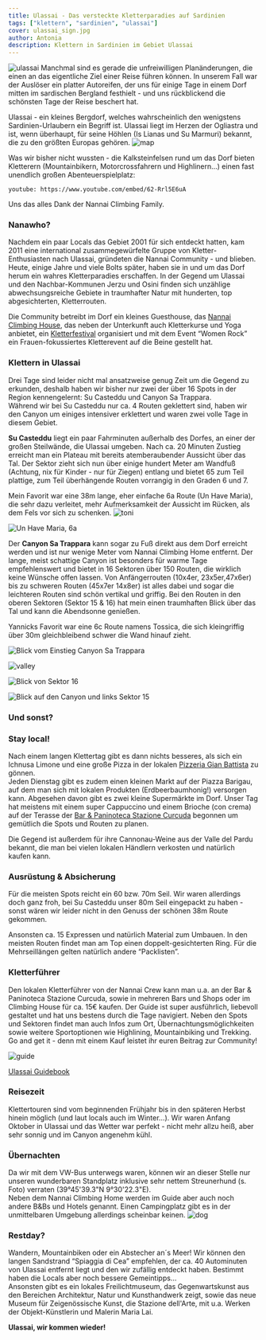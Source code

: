 ```yaml
---
title: Ulassai - Das versteckte Kletterparadies auf Sardinien
tags: ["klettern", "sardinien", "ulassai"]
cover: ulassai_sign.jpg
author: Antonia
description: Klettern in Sardinien im Gebiet Ulassai
---
```

![ulassai](./ulassai_sign.jpg)
Manchmal sind es gerade die unfreiwilligen Planänderungen, die einen an das eigentliche Ziel einer Reise führen können. In unserem Fall war der Auslöser ein platter Autoreifen, der uns für einige Tage in einem Dorf mitten im sardischen Bergland festhielt - und uns rückblickend die schönsten Tage der Reise beschert hat.


Ulassai - ein kleines Bergdorf, welches wahrscheinlich den wenigstens Sardinien-Urlaubern ein Begriff ist. Ulassai liegt im Herzen der Ogliastra und ist, wenn überhaupt, für seine Höhlen (Is Lianas und Su Marmuri) bekannt, die zu den größten Europas gehören.
![map](./map.png)

Was wir bisher nicht wussten - die Kalksteinfelsen rund um das Dorf bieten Kletterern (Mountainbikern, Motorcrossfahrern und Highlinern…) einen fast unendlich großen Abenteuerspielplatz:

`youtube: https://www.youtube.com/embed/62-Rrl5E6uA`

Uns das alles Dank der Nannai Climbing Family.

### Nanawho?

Nachdem ein paar Locals das Gebiet 2001 für sich entdeckt hatten, kam 2011 eine international zusammegewürfelte Gruppe von Kletter-Enthusiasten nach Ulassai, gründeten die Nannai Community - und blieben.<br/>
Heute, einige Jahre und viele Bolts später, haben sie in und um das Dorf herum ein wahres Kletterparadies erschaffen. In der Gegend um Ulassai und den Nachbar-Kommunen Jerzu und Osini finden sich unzählige abwechsungsreiche Gebiete in traumhafter Natur mit hunderten, top abgesichterten, Kletterrouten.


Die Community betreibt im Dorf ein kleines Guesthouse, das [Nannai Climbing House](https://www.climbingulassai.com/), das neben der Unterkunft auch Kletterkurse und Yoga anbietet, ein [Kletterfestival](https://www.youtube.com/watch?v=PzZa-ZYVlus) organisiert und mit dem Event “Women Rock” ein Frauen-fokussiertes Kletterevent auf die Beine gestellt hat.


### Klettern in Ulassai


Drei Tage sind leider nicht mal ansatzweise genug Zeit um die Gegend zu erkunden, deshalb haben wir bisher nur zwei der über 16 Spots in der Region kennengelernt: Su Casteddu und Canyon Sa Trappara.<br/>
Während wir bei Su Casteddu nur ca. 4 Routen geklettert sind, haben wir den Canyon um einiges intensiver erklettert und waren zwei volle Tage in diesem Gebiet.


**Su Casteddu** liegt ein paar Fahrminuten außerhalb des Dorfes, an einer der großen Steilwände, die Ulassai umgeben. Nach ca. 20 Minuten Zustieg erreicht man ein Plateau mit bereits atemberaubender Aussicht über das Tal. Der Sektor zieht sich nun über einige hundert Meter am Wandfuß (Achtung, nix für Kinder - nur für Ziegen) entlang und bietet 65 zum Teil plattige, zum Teil überhängende Routen vorrangig in den Graden 6 und 7.


Mein Favorit war eine 38m lange, eher einfache 6a Route (Un Have Maria), die sehr dazu verleitet, mehr Aufmerksamkeit der Aussicht im Rücken, als dem Fels vor sich zu schenken.
![toni](./toni.jpg)

![Un Have Maria, 6a](./goats.JPG)

Der **Canyon Sa Trappara** kann sogar zu Fuß direkt aus dem Dorf erreicht werden und ist nur wenige Meter vom Nannai Climbing Home entfernt. Der lange, meist schattige Canyon ist besonders für warme Tage empfehlenswert und bietet in 16 Sektoren über 150 Routen, die wirklich keine Wünsche offen lassen. Von Anfängerrouten (10x4er, 23x5er,47x6er) bis zu schweren Routen (45x7er 14x8er) ist alles dabei und sogar die leichteren Routen sind schön vertikal und griffig. Bei den Routen in den oberen Sektoren (Sektor 15 & 16) hat mein einen traumhaften Blick über das Tal und kann die Abendsonne genießen.

Yannicks Favorit war eine 6c Route namens Tossica, die sich kleingriffig über 30m gleichbleibend schwer die Wand hinauf zieht.

![Blick vom Einstieg Canyon Sa Trappara](./ulassai.jpg)

![valley](./valley_3.png)

![Blick von Sektor 16](./valley_2.JPG)

![Blick auf den Canyon und links Sektor 15](./valley.JPG)

### Und sonst?

### Stay local!
Nach einem langen Klettertag gibt es dann nichts besseres, als sich ein Ichnusa Limone und eine große Pizza in der lokalen [Pizzeria Gian Battista](https://goo.gl/maps/N8VRZezDt9smGfKR7) zu gönnen.<br/>
Jeden Dienstag gibt es zudem einen kleinen Markt auf der Piazza Barigau, auf dem man sich mit lokalen Produkten (Erdbeerbaumhonig!) versorgen kann. Abgesehen davon gibt es zwei kleine Supermärkte im Dorf. Unser Tag hat meistens mit einem super Cappuccino und einem Brioche (con crema) auf der Terasse der [Bar & Paninoteca Stazione Curcuda](https://goo.gl/maps/cyKt7YDFnMSmcL2z7) begonnen um gemütlich die Spots und Routen zu planen.


Die Gegend ist außerdem für ihre Cannonau-Weine aus der Valle del Pardu bekannt, die man bei vielen lokalen Händlern verkosten und natürlich kaufen kann.


### Ausrüstung & Absicherung
Für die meisten Spots reicht ein 60 bzw. 70m Seil. Wir waren allerdings doch ganz froh, bei Su Casteddu unser 80m Seil eingepackt zu haben - sonst wären wir leider nicht in den Genuss der schönen 38m Route gekommen.


Ansonsten ca. 15 Expressen und natürlich Material zum Umbauen. In den meisten Routen findet man am Top einen doppelt-gesichterten Ring. Für die Mehrseillängen gelten natürlich andere “Packlisten”.


### Kletterführer
Den lokalen Kletterführer von der Nannai Crew kann man u.a. an der Bar & Paninoteca Stazione Curcuda, sowie in mehreren Bars und Shops oder im Climbing House für ca. 15€ kaufen. Der Guide ist super ausführlich, liebevoll gestaltet und hat uns bestens durch die Tage navigiert. Neben den Spots und Sektoren findet man auch Infos zum Ort, Übernachtungsmöglichkeiten sowie weitere Sportoptionen wie Highlining, Mountainbiking und Trekking. <br/>
Go and get it - denn mit einem Kauf leistet ihr euren Beitrag zur Community!

![guide](./guide.jpg)

[Ulassai Guidebook](https://www.climbingulassai.com/guidebook-2/)


### Reisezeit
Klettertouren sind vom beginnenden Frühjahr bis in den späteren Herbst hinein möglich (und laut locals auch im Winter…).
Wir waren Anfang Oktober in Ulassai und das Wetter war perfekt - nicht mehr allzu heiß, aber sehr sonnig und im Canyon angenehm kühl.


### Übernachten
Da wir mit dem VW-Bus unterwegs waren, können wir an dieser Stelle nur unseren wunderbaren Standplatz inklusive sehr nettem Streunerhund (s. Foto) verraten (39°45'39.3"N 9°30'22.3"E).<br/>
Neben dem Nannai Climbing Home werden im Guide aber auch noch andere B&Bs und Hotels genannt. Einen Campingplatz gibt es in der unmittelbaren Umgebung allerdings scheinbar keinen.
![dog](./dog.jpg)

### Restday?
Wandern, Mountainbiken oder ein Abstecher an´s Meer! Wir können den langen Sandstrand “Spiaggia di Cea” empfehlen, der ca. 40 Autominuten von Ulassai entfernt liegt und den wir zufällig entdeckt haben. Bestimmt haben die Locals aber noch bessere Gemeintipps...<br/>
Ansonsten gibt es ein lokales Freilichtmuseum, das Gegenwartskunst aus den Bereichen Architektur, Natur und Kunsthandwerk zeigt, sowie das neue Museum für Zeigenössische Kunst, die Stazione dell'Arte, mit u.a. Werken der Objekt-Künstlerin und Malerin Maria Lai.




**Ulassai, wir kommen wieder!**
